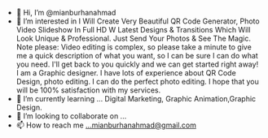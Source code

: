 - 👋 Hi, I’m @mianburhanahmad
- 👀 I’m interested in 
I Will Create Very Beautiful QR Code Generator, Photo Video Slideshow In Full HD W Latest Designs & Transitions Which Will Look Unique & Professional. Just Send Your Photos & See The Magic. 
Note please:  Video editing is complex, so please take a minute to give me a quick description of what you want, so I can be sure I can do what you need. I'll get back to you quickly and we can get started right away!
I am a Graphic designer. I have lots of experience about QR Code Design, photo editing. I can do the perfect photo editing. I hope that you will be 100% satisfaction with my services.
- 🌱 I’m currently learning ... Digital Marketing, Graphic Animation,Graphic Design.
- 💞️ I’m looking to collaborate on ...
- 📫 How to reach me ...mianburhanahmad@gmail.com
<!---
mianburhanahmad/mianburhanahmad is a ✨ special ✨ repository because its `README.md` (this file) appears on your GitHub profile.
You can click the Preview link to take a look at your changes.
--->

